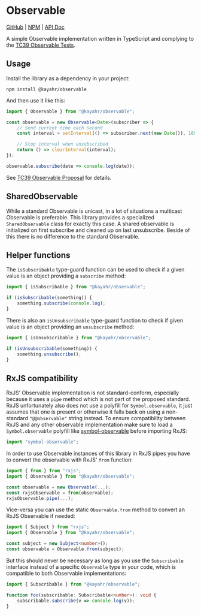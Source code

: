 # Observable

[GitHub] | [NPM] | [API Doc]

A simple Observable implementation written in TypeScript and complying to the [TC39 Observable Tests](https://www.npmjs.com/package/es-observable-tests).


## Usage

Install the library as a dependency in your project:

```
npm install @kayahr/observable
```

And then use it like this:

```typescript
import { Observable } from "@kayahr/observable";

const observable = new Observable<Date>(subscriber => {
    // Send current time each second
    const interval = setInterval(() => subscriber.next(new Date()), 1000);

    // Stop interval when unsubscribed
    return () => clearInterval(interval);
});

observable.subscribe(date => console.log(date));
```

See [TC39 Observable Proposal](https://github.com/tc39/proposal-observable) for details.


## SharedObservable

While a standard Observable is unicast, in a lot of situations a multicast Observable is preferable. This library provides a specialized `SharedObservable` class for exactly this case. A shared observable is initialized on first subscribe and cleaned up on last unsubscribe. Beside of this there is no difference to the standard Observable.


## Helper functions

The `isSubscribable` type-guard function can be used to check if a given value is an object providing a `subscribe` method:

```typescript
import { isSubscribable } from "@kayahr/observable";

if (isSubscribable(something)) {
    something.subscribe(console.log);
}
```

There is also an `isUnsubscribable` type-guard function to check if given value is an object providing an `unsubscribe` method:

```typescript
import { isUnsubscribable } from "@kayahr/observable";

if (isUnsubscribable(something)) {
    something.unsubscribe();
}
```


## RxJS compatibility

RxJS' Observable implementation is not standard-conform, especially because it uses a `pipe` method which is not part of the proposed standard. RxJS unfortunately also does not use a polyfill for `Symbol.observable`, it just assumes that one is present or otherwise it falls back on using a non-standard `"@@observable"` string instead. To ensure compatibility between RxJS and any other observable implementation make sure to load a `Symbol.observable` polyfill like [symbol-observable] before importing RxJS:

```typescript
import "symbol-observable";
```

In order to use Observable instances of this library in RxJS pipes you have to convert the observable with RxJS' `from` function:

```typescript
import { from } from "rxjs";
import { Observable } from "@kayahr/observable";

const observable = new Observable(...);
const rxjsObservable = from(observable);
rxjsObservable.pipe(...);
```

Vice-versa you can use the static `Observable.from` method to convert an RxJS Observable if needed:

```typescript
import { Subject } from "rxjs";
import { Observable } from "@kayahr/observable";

const subject = new Subject<number>();
const observable = Observable.from(subject);
```

But this should never be necessary as long as you use the `Subscribable` interface instead of a specific `Observable` type in your code, which is compatible to both Observable implementations:

```typescript
import { Subscribable } from "@kayahr/observable";

function foo(subscribable: Subscribable<number>): void {
    subscribable.subscribe(v => console.log(v));
}
```

[API Doc]: https://kayahr.github.io/observable/
[GitHub]: https://github.com/kayahr/observable
[NPM]: https://www.npmjs.com/package/@kayahr/observable
[symbol-observable]: https://www.npmjs.com/package/symbol-observable
